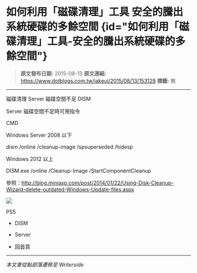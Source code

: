 # 如何利用&#x300C;磁碟清理&#x300D;工具 安全的騰出系統硬碟的多餘空間 {id="如何利用&#x300C;磁碟清理&#x300D;工具-安全的騰出系統硬碟的多餘空間"}

> **原文發布日期:** 2015-08-13
> **原文連結:** https://www.dotblogs.com.tw/jakeuj/2015/08/13/153129
> **標籤:** 無

---

磁碟清理 Server 磁碟空間不足 DISM

Server 磁碟空間不足時可用指令

CMD

Windows Server 2008 以下

dism /online /cleanup-image /spsuperseded /hidesp

Windows 2012 以上

DISM.exe /online /Cleanup-Image /StartComponentCleanup

參照：http://blog.miniasp.com/post/2014/01/22/Using-Disk-Cleanup-Wizard-delete-outdated-Windows-Update-files.aspx

![](https://card.psnprofiles.com/1/jakeuj.png)

PS5

* DISM
* Server

* 回首頁

---

*本文章從點部落遷移至 Writerside*
